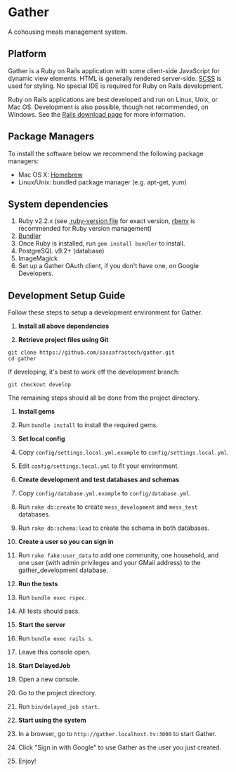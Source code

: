 # Gather
A cohousing meals management system.

## Platform
Gather is a Ruby on Rails application with some client-side JavaScript for dynamic view elements. HTML is generally rendered server-side. [SCSS](http://sass-lang.com/) is used for styling. No special IDE is required for Ruby on Rails development.

Ruby on Rails applications are best developed and run on Linux, Unix, or Mac OS. Development is also possible, though not recommended, on Windows. See the [Rails download page](http://rubyonrails.org/download/) for more information.

## Package Managers

To install the software below we recommend the following package managers:

- Mac OS X: [Homebrew](http://brew.sh/)
- Linux/Unix: bundled package manager (e.g. apt-get, yum)

## System dependencies
1. Ruby v2.2.x (see [.ruby-version file](.ruby-version) for exact version, [rbenv](https://github.com/sstephenson/rbenv) is recommended for Ruby version management)
1. [Bundler](http://bundler.io/)
  1. Once Ruby is installed, run `gem install bundler` to install.
1. PostgreSQL v9.2+ (database)
1. ImageMagick
1. Set up a Gather OAuth client, if you don't have one, on Google Developers.

## Development Setup Guide
Follow these steps to setup a development environment for Gather.

1. **Install all above dependencies**

1. **Retrieve project files using Git**
  ```
  git clone https://github.com/sassafrastech/gather.git
  cd gather
  ```

  If developing, it's best to work off the development branch:
  ```
  git checkout develop
  ```

  The remaining steps should all be done from the project directory.

1. **Install gems**
  1. Run `bundle install` to install the required gems.

1. **Set local config**
  1. Copy `config/settings.local.yml.example` to `config/settings.local.yml`.
  1. Edit `config/settings.local.yml` to fit your environment.

1. **Create development and test databases and schemas**
  1. Copy `config/database.yml.example` to `config/database.yml`.
  1. Run `rake db:create` to create `mess_development` and `mess_test` databases.
  1. Run `rake db:schema:load` to create the schema in both databases.

1. **Create a user so you can sign in**
  1. Run `rake fake:user_data` to add one community, one household, and one user (with admin privileges and your GMail address) to the gather_development database.

1. **Run the tests**
  1. Run `bundle exec rspec`.
  1. All tests should pass.

1. **Start the server**
  1. Run `bundle exec rails s`.
  1. Leave this console open.

1. **Start DelayedJob**
  1. Open a new console.
  1. Go to the project directory.
  1. Run `bin/delayed_job start`.

1. **Start using the system**
  1. In a browser, go to `http://gather.localhost.tv:3000` to start Gather.
  1. Click "Sign in with Google" to use Gather as the user you just created.
  1. Enjoy!
